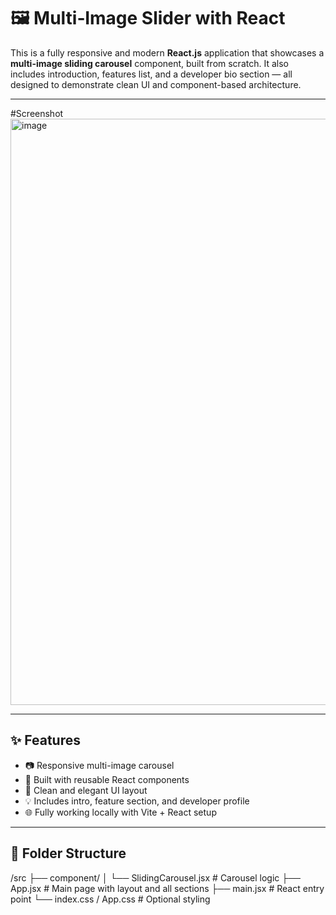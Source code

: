 # 🖼️ Multi‑Image Slider with React

This is a fully responsive and modern **React.js** application that showcases a **multi-image sliding carousel** component, built from scratch. It also includes introduction, features list, and a developer bio section — all designed to demonstrate clean UI and component-based architecture.

---
#Screenshot
<img width="1344" height="938" alt="image" src="https://github.com/user-attachments/assets/c048cb11-f4c3-41ef-9221-97d719d6203b" />



---

## ✨ Features

- 📷 Responsive multi-image carousel
- 🎯 Built with reusable React components
- 🎨 Clean and elegant UI layout
- 💡 Includes intro, feature section, and developer profile
- 🌐 Fully working locally with Vite + React setup

---


## 📁 Folder Structure
/src
├── component/
│ └── SlidingCarousel.jsx # Carousel logic
├── App.jsx # Main page with layout and all sections
├── main.jsx # React entry point
└── index.css / App.css # Optional styling





